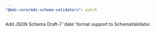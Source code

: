 ```yaml
---
"@mds-core/mds-schema-validators": patch
---
```


Add JSON Schema Draft-7 'date' format support to SchemaValidator.
